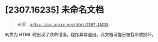 <!--yml

分类: 未分类

日期: 2024-09-06 19:37:42

-->

# [2307.16235] 未命名文档

> 来源：[`ar5iv.labs.arxiv.org/html/2307.16235`](https://ar5iv.labs.arxiv.org/html/2307.16235)

转换为 HTML 时出现了致命错误，程序异常退出。此文档可能已被截断或损坏。
